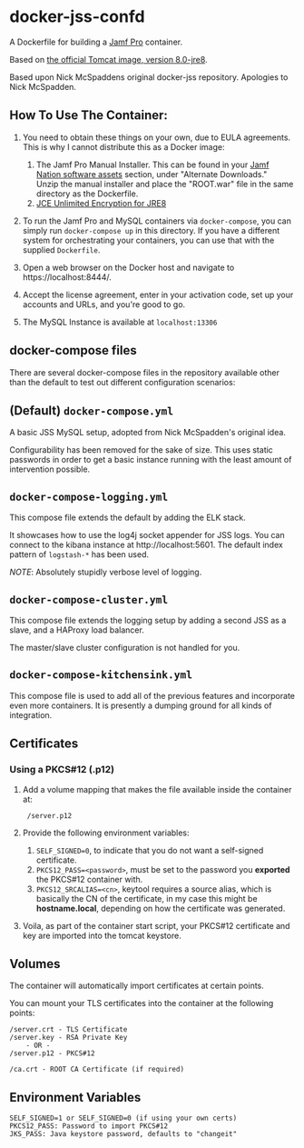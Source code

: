 docker-jss-confd
================

A Dockerfile for building a [Jamf Pro](http://www.jamf.com/products/jamf-pro/) container.

Based on [the official Tomcat image, version 8.0-jre8](https://registry.hub.docker.com/_/tomcat/).

Based upon Nick McSpaddens original docker-jss repository. Apologies to Nick McSpadden.

How To Use The Container:
-----
1. You need to obtain these things on your own, due to EULA agreements.  This is why I cannot distribute this as a Docker image:
	1. The Jamf Pro Manual Installer.  This can be found in your [Jamf Nation software assets](https://www.jamf.com/jamf-nation/my/products) section, under "Alternate Downloads."  
	   Unzip the manual installer and place the "ROOT.war" file in the same directory as the Dockerfile.
	2. [JCE Unlimited Encryption for JRE8](http://www.oracle.com/technetwork/java/javase/downloads/jce8-download-2133166.html)

2. To run the Jamf Pro and MySQL containers via `docker-compose`, you can simply run `docker-compose up` in this directory. 
   If you have a different system for orchestrating your containers, you can use that with the supplied `Dockerfile`.
3. Open a web browser on the Docker host and navigate to https://localhost:8444/.
4. Accept the license agreement, enter in your activation code, set up your accounts and URLs, and you're good to go.
5. The MySQL Instance is available at `localhost:13306`

docker-compose files
--------------------

There are several docker-compose files in the repository available other
than the default to test out different configuration scenarios:

## (Default) `docker-compose.yml` ##
 
A basic JSS MySQL setup, adopted from Nick McSpadden's original idea.

Configurability has been removed for the sake of size. This uses static passwords in order to get a basic instance 
running with the least amount of intervention possible.

## `docker-compose-logging.yml` ##

This compose file extends the default by adding the ELK stack.

It showcases how to use the log4j socket appender for JSS logs.
You can connect to the kibana instance at http://localhost:5601.
The default index pattern of `logstash-*` has been used.

*NOTE*: Absolutely stupidly verbose level of logging.

## `docker-compose-cluster.yml` ## 

This compose file extends the logging setup by adding a second JSS as a slave,
and a HAProxy load balancer. 

The master/slave cluster configuration is not handled for you.


## `docker-compose-kitchensink.yml` ##

This compose file is used to add all of the previous features and
incorporate even more containers. It is presently a dumping ground for
all kinds of integration.

## Certificates

### Using a PKCS#12 (.p12)

1. Add a volume mapping that makes the file available inside the container at:

        /server.p12
        
2. Provide the following environment variables:
   1. `SELF_SIGNED=0`, to indicate that you do not want a self-signed certificate.
   2. `PKCS12_PASS=<password>`, must be set to the password you **exported** the PKCS#12 container with.
   3. `PKCS12_SRCALIAS=<cn>`, keytool requires a source alias, which is basically the CN of the certificate, in my case
        this might be **hostname.local**, depending on how the certificate was generated.
  
3. Voila, as part of the container start script, your PKCS#12 certificate and key are imported into the tomcat keystore.  

## Volumes

The container will automatically import certificates at certain points.

You can mount your TLS certificates into the container at the following points:

```
/server.crt - TLS Certificate
/server.key - RSA Private Key
    - OR - 
/server.p12 - PKCS#12

/ca.crt - ROOT CA Certificate (if required)

```

## Environment Variables ##

```
SELF_SIGNED=1 or SELF_SIGNED=0 (if using your own certs)
PKCS12_PASS: Password to import PKCS#12
JKS_PASS: Java keystore password, defaults to "changeit"
```
